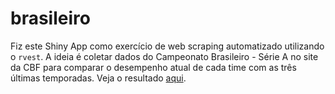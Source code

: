 # brasileiro  
Fiz este Shiny App como exercício de web scraping automatizado utilizando o `rvest`. A ideia é coletar dados do Campeonato Brasileiro - Série A no site da CBF para comparar o desempenho atual de cada time com as três últimas temporadas. Veja o resultado [aqui](https://academia.shinyapps.io/brasileiro/).
